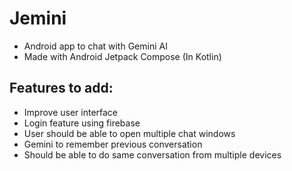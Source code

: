 # Jemini
- Android app to chat with Gemini AI
- Made with Android Jetpack Compose (In Kotlin)

## Features to add:
- Improve user interface
- Login feature using firebase
- User should be able to open multiple chat windows
- Gemini to remember previous conversation
- Should be able to do same conversation from multiple devices
